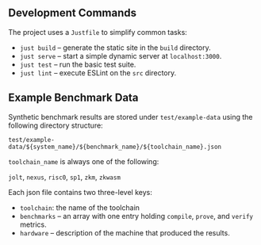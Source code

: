 ## Development Commands

The project uses a `Justfile` to simplify common tasks:

- `just build` – generate the static site in the `build` directory.
- `just serve` – start a simple dynamic server at `localhost:3000`.
- `just test` – run the basic test suite.
- `just lint` – execute ESLint on the `src` directory.

## Example Benchmark Data

Synthetic benchmark results are stored under `test/example-data` using the
following directory structure:

```
test/example-data/${system_name}/${benchmark_name}/${toolchain_name}.json
```

`toolchain_name` is always one of the following:

`jolt`, `nexus`, `risc0`, `sp1`, `zkm`, `zkwasm`

Each json file contains two three-level keys:

- `toolchain`: the name of the toolchain
- `benchmarks` – an array with one entry holding `compile`, `prove`, and
  `verify` metrics.
- `hardware` – description of the machine that produced the results.

